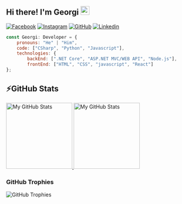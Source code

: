 ## Hi there! I'm Georgi <img src="https://media.giphy.com/media/hvRJCLFzcasrR4ia7z/giphy.gif" width="24px" height="24px">

[![Facebook](https://img.shields.io/badge/-Facebook-00B2FF?style=flat-square&logo=Facebook&logoColor=white)](https://www.facebook.com/profile.php?id=100048365541302)
[![Instagram](https://img.shields.io/badge/-Instagram-e4405f?style=flat-square&logo=Instagram&logoColor=white)](https://www.instagram.com/g_dimitrov07/) 
[![GitHub](https://img.shields.io/badge/-Github-000000?style=flat-square&logo=Github&logoColor=white)](https://github.com/Gogi4aaa)
[![Linkedin](https://img.shields.io/badge/-Linkedin-FFA500?style=flat-square&logo=Linkedin&logoColor=white)](https://www.linkedin.com/in/georgi-dimitrov-39b179295/)

```javascript
const Georgi: Developer = {
    pronouns: "He" | "Him",
    code: ["CSharp", "Python", "Javascript"],
    technologies: {
        backEnd: [".NET Core", "ASP.NET MVC/WEB API", "Node.js"],
        frontEnd: ["HTML", "CSS", "javascript", "React"]
};
```

## ⚡GitHub Stats

<a href="https://github.com/Gogi4aaa">
  <img height="180em" alt="My GitHub Stats" src="https://github-readme-stats.vercel.app/api/?username=Gogi4aaa&count_private=true&hide_border=true&theme=tokyonight&showicons=true" />
  <img height="180em" marginLeft="10em" alt="My GitHub Stats" src="https://github-readme-stats.vercel.app/api/top-langs/?username=Gogi4aaa&langs_count=6&layout=compact&bg_color=00000000&text_color=3498db&hide_border=true&count_private=true&theme=tokyonight&include_all_commits=true&hide=smalltalk,shell,html,scss,css" />
</a>

### GitHub Trophies

<img align="center" src="https://github-profile-trophy.vercel.app/?username=Gogi4aaa&rank=-C,-B" alt="GitHub Trophies" />
